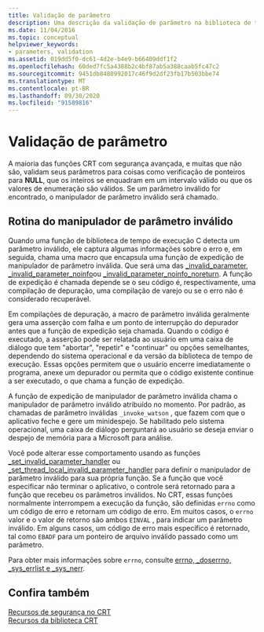 ```yaml
---
title: Validação de parâmetro
description: Uma descrição da validação de parâmetro na biblioteca de tempo de execução do Microsoft C.
ms.date: 11/04/2016
ms.topic: conceptual
helpviewer_keywords:
- parameters, validation
ms.assetid: 019dd5f0-dc61-4d2e-b4e9-b66409ddf1f2
ms.openlocfilehash: 60ded7fc5a4388b2c4bf87ab5a388caab5fc47c2
ms.sourcegitcommit: 9451db8480992017c46f9d2df23fb17b503bbe74
ms.translationtype: MT
ms.contentlocale: pt-BR
ms.lasthandoff: 09/30/2020
ms.locfileid: "91589816"
---
```

# <a name="parameter-validation"></a>Validação de parâmetro

A maioria das funções CRT com segurança avançada, e muitas que não são, validam seus parâmetros para coisas como verificação de ponteiros para **NULL**, que os inteiros se enquadram em um intervalo válido ou que os valores de enumeração são válidos. Se um parâmetro inválido for encontrado, o manipulador de parâmetro inválido será chamado.

## <a name="invalid-parameter-handler-routine"></a>Rotina do manipulador de parâmetro inválido

Quando uma função de biblioteca de tempo de execução C detecta um parâmetro inválido, ele captura algumas informações sobre o erro e, em seguida, chama uma macro que encapsula uma função de expedição de manipulador de parâmetro inválida. Que será uma das [_invalid_parameter](../c-runtime-library/reference/invalid-parameter-functions.md), [_invalid_parameter_noinfo](../c-runtime-library/reference/invalid-parameter-functions.md)ou [_invalid_parameter_noinfo_noreturn](../c-runtime-library/reference/invalid-parameter-functions.md). A função de expedição é chamada depende se o seu código é, respectivamente, uma compilação de depuração, uma compilação de varejo ou se o erro não é considerado recuperável.

Em compilações de depuração, a macro de parâmetro inválida geralmente gera uma asserção com falha e um ponto de interrupção do depurador antes que a função de expedição seja chamada. Quando o código é executado, a asserção pode ser relatada ao usuário em uma caixa de diálogo que tem "abortar", "repetir" e "continuar" ou opções semelhantes, dependendo do sistema operacional e da versão da biblioteca de tempo de execução. Essas opções permitem que o usuário encerre imediatamente o programa, anexe um depurador ou permita que o código existente continue a ser executado, o que chama a função de expedição.

A função de expedição de manipulador de parâmetro inválida chama o manipulador de parâmetro inválido atribuído no momento. Por padrão, as chamadas de parâmetro inválidas `_invoke_watson` , que fazem com que o aplicativo feche e gere um minidespejo. Se habilitado pelo sistema operacional, uma caixa de diálogo perguntará ao usuário se deseja enviar o despejo de memória para a Microsoft para análise.

Você pode alterar esse comportamento usando as funções [_set_invalid_parameter_handler](../c-runtime-library/reference/set-invalid-parameter-handler-set-thread-local-invalid-parameter-handler.md) ou [_set_thread_local_invalid_parameter_handler](../c-runtime-library/reference/set-invalid-parameter-handler-set-thread-local-invalid-parameter-handler.md) para definir o manipulador de parâmetro inválido para sua própria função. Se a função que você especificar não terminar o aplicativo, o controle será retornado para a função que recebeu os parâmetros inválidos. No CRT, essas funções normalmente interrompem a execução da função, são definidas `errno` como um código de erro e retornam um código de erro. Em muitos casos, o `errno` valor e o valor de retorno são ambos `EINVAL` , para indicar um parâmetro inválido. Em alguns casos, um código de erro mais específico é retornado, tal como `EBADF` para um ponteiro de arquivo inválido passado como um parâmetro. 

Para obter mais informações sobre `errno`, consulte [errno, _doserrno, _sys_errlist e _sys_nerr](../c-runtime-library/errno-doserrno-sys-errlist-and-sys-nerr.md).

## <a name="see-also"></a>Confira também

[Recursos de segurança no CRT](../c-runtime-library/security-features-in-the-crt.md)\
[Recursos da biblioteca CRT](../c-runtime-library/crt-library-features.md)
